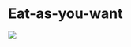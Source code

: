 # Eat-as-you-want
 <div>
  <img src="https://user-images.githubusercontent.com/86910580/172776251-5c8d8209-3641-447f-bcfd-86fecc41e632.jpg"/>
</div>
